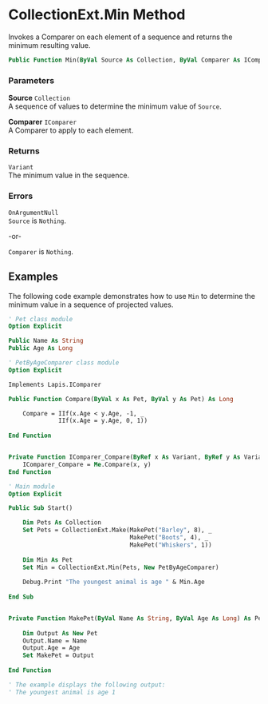 # CollectionExt.Min Method

Invokes a Comparer on each element of a sequence and returns the minimum resulting value.

```vb
Public Function Min(ByVal Source As Collection, ByVal Comparer As IComparer) As Variant
```

### Parameters

**Source** `Collection` <br>
A sequence of values to determine the minimum value of `Source`.

**Comparer** `IComparer` <br>
A Comparer to apply to each element.

### Returns

`Variant` <br>
The minimum value in the sequence.

### Errors

`OnArgumentNull` <br>
`Source` is `Nothing`.

-or-

`Comparer` is `Nothing`.

## Examples

The following code example demonstrates how to use `Min` to determine the minimum value in a sequence of projected values.

```vb
' Pet class module
Option Explicit

Public Name As String
Public Age As Long
```

```vb
' PetByAgeComparer class module
Option Explicit

Implements Lapis.IComparer

Public Function Compare(ByVal x As Pet, ByVal y As Pet) As Long

    Compare = IIf(x.Age < y.Age, -1, _
              IIf(x.Age = y.Age, 0, 1))
              
End Function


Private Function IComparer_Compare(ByRef x As Variant, ByRef y As Variant) As Long
    IComparer_Compare = Me.Compare(x, y)
End Function
```

```vb
' Main module
Option Explicit

Public Sub Start()

    Dim Pets As Collection
    Set Pets = CollectionExt.Make(MakePet("Barley", 8), _
                                  MakePet("Boots", 4), _
                                  MakePet("Whiskers", 1))
    
    Dim Min As Pet
    Set Min = CollectionExt.Min(Pets, New PetByAgeComparer)
    
    Debug.Print "The youngest animal is age " & Min.Age
    
End Sub


Private Function MakePet(ByVal Name As String, ByVal Age As Long) As Pet
    
    Dim Output As New Pet
    Output.Name = Name
    Output.Age = Age
    Set MakePet = Output
    
End Function

' The example displays the following output:
' The youngest animal is age 1
```

